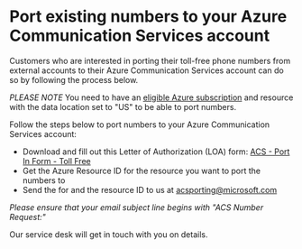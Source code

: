 # Port existing numbers to your Azure Communication Services account

Customers who are interested in porting their toll-free phone numbers from external accounts to their Azure Communication Services account can do so by following the process below. 

*PLEASE NOTE* You need to have an [eligible Azure subscription](https://docs.microsoft.com/azure/communication-services/concepts/telephony-sms/plan-solution#azure-subscriptions-eligibility) and resource with the data location set to "US" to be able to port numbers. 

Follow the steps below to port numbers to your Azure Communication Services account:
- Download and fill out this Letter of Authorization (LOA) form: [ACS - Port In Form - Toll Free]()
- Get the Azure Resource ID for the resource you want to port the numbers to
- Send the for and the resource ID to us at acsporting@microsoft.com  

*Please ensure that your email subject line begins with "ACS Number Request:"* 


Our service desk will get in touch with you on details. 
